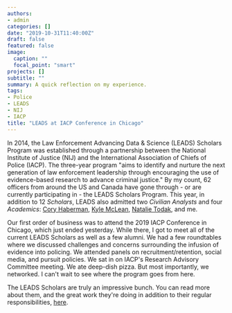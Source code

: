 ```yaml
---
authors:
- admin
categories: []
date: "2019-10-31T11:40:00Z"
draft: false
featured: false
image:
  caption: ""
  focal_point: "smart"
projects: []
subtitle: ""
summary: A quick reflection on my experience. 
tags:
- Police
- LEADS
- NIJ
- IACP
title: "LEADS at IACP Conference in Chicago"
---
```


In 2014, the  Law Enforcement Advancing Data & Science (LEADS) Scholars Program was established through a partnership between the National Institute of Justice (NIJ) and the International Association of Chiefs of Police (IACP). The three-year program "aims to identify and nurture the next generation of law enforcement leadership through encouraging the use of evidence-based research to advance criminal justice." By my count, 62 officers from around the US and Canada have gone through - or are currently participating in - the LEADS Scholars Program. This year, in addition to 12 _Scholars_, LEADS also admitted two _Civilian Analysts_ and four _Academics_: [Cory Haberman](https://nij.ojp.gov/bio/cory-haberman-0), [Kyle McLean](https://nij.ojp.gov/bio/kyle-mclean), [Natalie Todak](https://nij.ojp.gov/bio/natalie-todak), and me. 

Our first order of business was to attend the 2019 IACP Conference in Chicago, which just ended yesterday. While there, I got to meet all of the current LEADS Scholars as well as a few alumni. We had a few roundtables where we discussed challenges and concerns surrounding the infusion of evidence into policing. We attended panels on recruitment/retention, social media, and pursuit policies. We sat in on IACP's Research Advisory Committee meeting. We ate deep-dish pizza. But most importantly, we networked. I can't wait to see where the program goes from here.

The LEADS Scholars are truly an impressive bunch. You can read more about them, and the great work they're doing in addition to their regular responsibilities, [here](https://nij.ojp.gov/topics/articles/law-enforcement-advancing-data-and-science-scholars-program).
